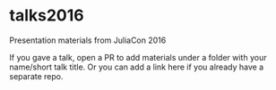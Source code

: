 # talks2016
Presentation materials from JuliaCon 2016

If you gave a talk, open a PR to add materials under a folder with your name/short talk title. Or you can add a link here if you already have a separate repo.

